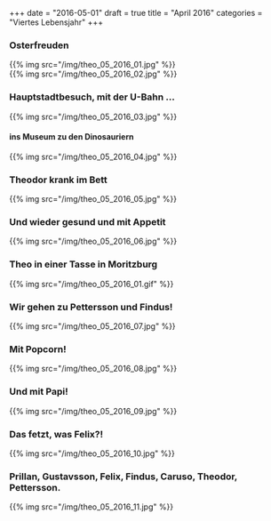 +++
date = "2016-05-01"
draft = true
title = "April 2016"
categories = "Viertes Lebensjahr"
+++

### Osterfreuden
{{% img src="/img/theo_05_2016_01.jpg" %}}
<br>
{{% img src="/img/theo_05_2016_02.jpg" %}}
<br>

### Hauptstadtbesuch, mit der U-Bahn ...
{{% img src="/img/theo_05_2016_03.jpg" %}}

#### ins Museum zu den Dinosauriern
{{% img src="/img/theo_05_2016_04.jpg" %}}

### Theodor krank im Bett
{{% img src="/img/theo_05_2016_05.jpg" %}}

### Und wieder gesund und mit Appetit
{{% img src="/img/theo_05_2016_06.jpg" %}}

### Theo in einer Tasse in Moritzburg
{{% img src="/img/theo_05_2016_01.gif" %}}

### Wir gehen zu Pettersson und Findus!
{{% img src="/img/theo_05_2016_07.jpg" %}}

### Mit Popcorn!
{{% img src="/img/theo_05_2016_08.jpg" %}}

### Und mit Papi!
{{% img src="/img/theo_05_2016_09.jpg" %}}

### Das fetzt, was Felix?!
{{% img src="/img/theo_05_2016_10.jpg" %}}

### Prillan, Gustavsson, Felix, Findus, Caruso, Theodor, Pettersson.
{{% img src="/img/theo_05_2016_11.jpg" %}}